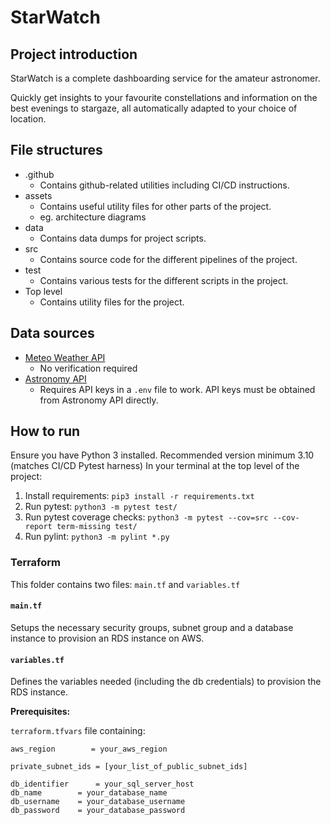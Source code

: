 # StarWatch
## Project introduction
StarWatch is a complete dashboarding service for the amateur astronomer.

Quickly get insights to your favourite constellations and information on the best evenings to stargaze, all automatically adapted to your choice of location.

## File structures
- .github
    - Contains github-related utilities including CI/CD instructions.
- assets
    - Contains useful utility files for other parts of the project.
    - eg. architecture diagrams
- data
    - Contains data dumps for project scripts.
- src
    - Contains source code for the different pipelines of the project.
- test
    - Contains various tests for the different scripts in the project.
- Top level
    - Contains utility files for the project.

## Data sources
- [Meteo Weather API](https://open-meteo.com/en/docs)
    - No verification required
- [Astronomy API](https://astronomyapi.com/)
    - Requires API keys in a `.env` file to work. API keys must be obtained from Astronomy API directly.

## How to run
Ensure you have Python 3 installed. Recommended version minimum 3.10 (matches CI/CD Pytest harness)
In your terminal at the top level of the project:
1. Install requirements: `pip3 install -r requirements.txt`
2. Run pytest: `python3 -m pytest test/`
3. Run pytest coverage checks: `python3 -m pytest --cov=src --cov-report term-missing test/`
4. Run pylint: `python3 -m pylint *.py`

### Terraform
This folder contains two files: `main.tf` and `variables.tf`

#### `main.tf`
Setups the necessary security groups, subnet group and a database instance to provision an RDS instance on AWS.

#### `variables.tf`
Defines the variables needed (including the db credentials) to provision the RDS instance.

**Prerequisites:**

`terraform.tfvars` file containing:

```
aws_region        = your_aws_region

private_subnet_ids = [your_list_of_public_subnet_ids]

db_identifier      = your_sql_server_host
db_name        = your_database_name
db_username    = your_database_username
db_password    = your_database_password

```
